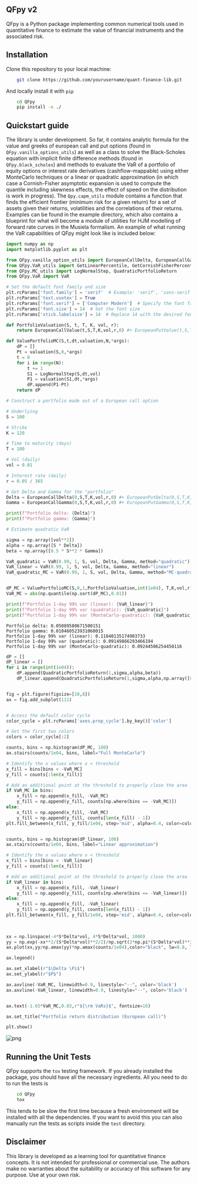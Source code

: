 ## QFpy v2
QFpy is a Python package implementing common numerical tools used in quantitative finance to estimate the value of financial instruments and the associated risk.

## Installation
Clone this repository to your local machine:

```bash
    git clone https://github.com/yourusername/quant-finance-lib.git
```

And locally install it with `pip`

```bash
    cd QFpy
    pip install -e ./
```

## Quickstart guide

The library is under development. So far, it contains analytic formula for the 
value and greeks of european call and put options (found in `QFpy.vanilla_options_utils`)
as well as a class to solve the Black-Scholes equation with implicit finite difference methods
(found in `QFpy.black_scholes`) and methods to evaluate the VaR of a portfolio of equity options 
or interest rate derivatives (cashflow-mappable) using either MonteCarlo techniques or a linear 
or quadratic approximation (in which case a Cornish-Fisher asymptotic expansion is used to compute 
the quantile including skewness effects, the effect of speed on the distribution is work in progress). The `Qpy.capm_utils` module contains a function that finds the efficient frontier (minimum risk for a given return) for a set of assets given their returns, volatilities and the correlations of their returns.
Examples can be found in the example directory, which also contains a blueprint for what will become a module of utilities for HJM modelling of forward rate curves in the Musiela formalism.
An example of what running the VaR capabilities of QFpy might look like is included below:

```python
import numpy as np
import matplotlib.pyplot as plt 

from QFpy.vanilla_option_utils import EuropeanCallDelta, EuropeanCallGamma, EuropeanCallValue, EuropeanPutDelta, EuropeanPutGamma, EuropeanPutValue
from QFpy.VaR_utils import GetLinearPercentile, GetCornishFisherPercentile
from QFpy.MC_utils import LogNormalStep, QuadraticPortfolioReturn
from QFpy.VaR import VaR 

# Set the default font family and size
plt.rcParams['font.family'] = 'serif'  # Example: 'serif', 'sans-serif', 'monospace', etc.
plt.rcParams['text.usetex'] = True
plt.rcParams['font.serif'] = ['Computer Modern']  # Specify the font family if using 'serif'
plt.rcParams['font.size'] = 14  # Set the font size
plt.rcParams['xtick.labelsize'] = 14  # Replace 14 with the desired font size
```


```python
def PortfolioValuation(S, t, T, K, vol, r):
    return EuropeanCallValue(t,S,T,K,vol,r,0) #+ EuropeanPutValue(t,S,T,K,vol,r,0)

def ValuePortfolioMC(S,t,dt,valuation,N,*args):
    dP = []
    Pt = valuation(S,0,*args) 
    t = 0
    for i in range(N):
        t += 1 
        S1 = LogNormalStep(S,dt,vol)
        P1 = valuation(S1,dt,*args) 
        dP.append(P1-Pt)
    return dP
```


```python
# Construct a portfolio made out of a European call option

# Underlying 
S = 100 

# Strike 
K = 120 

# Time to maturity (days)
T = 100 

# Vol (daily)
vol = 0.01 

# Interest rate (daily)
r = 0.05 / 365 

# Get Delta and Gamma for the "portfolio"
Delta = EuropeanCallDelta(0,S,T,K,vol,r,0) #+ EuropeanPutDelta(0,S,T,K,vol,r,0)
Gamma = EuropeanCallGamma(0,S,T,K,vol,r,0) #+ EuropeanPutGamma(0,S,T,K,vol,r,0)

print(f"Portfolio delta: {Delta}")
print(f"Portfolio gamma: {Gamma}")

# Estimate quadratic VaR 

sigma = np.array([vol**2])
alpha = np.array([S * Delta])
beta = np.array([0.5 * S**2 * Gamma])

VaR_quadratic = VaR(0.99, 1, S, vol, Delta, Gamma, method="quadratic")
VaR_linear = VaR(0.99, 1, S, vol, Delta, Gamma, method="linear")
VaR_quadratic_MC = VaR(0.99, 1, S, vol, Delta, Gamma, method="MC-quadratic", N=1000)


dP_MC = ValuePortfolioMC(S,0,1,PortfolioValuation,int(1e04), T,K,vol,r)
VaR_MC = abs(np.quantile(np.sort(dP_MC),0.01))

print(f"Portfolio 1-day 99% var (linear): {VaR_linear}")
print(f"Portfolio 1-day 99% var (quadratic): {VaR_quadratic}")
print(f"Portfolio 1-day 99% var (MonteCarlo-quadratic): {VaR_quadratic_MC}")
```

    Portfolio delta: 0.05089580671500151
    Portfolio gamma: 0.010460523931060015
    Portfolio 1-day 99% var (linear): 0.11840135174903733
    Portfolio 1-day 99% var (quadratic): 0.09149866293466194
    Portfolio 1-day 99% var (MonteCarlo-quadratic): 0.09244506254450116



```python
dP = [] 
dP_linear = []
for i in range(int(1e04)):
    dP.append(QuadraticPortfolioReturn(1,sigma,alpha,beta))
    dP_linear.append(QuadraticPortfolioReturn(1,sigma,alpha,np.array([0])))

```


```python

fig = plt.figure(figsize=[10,8])
ax = fig.add_subplot(111)


# Access the default color cycle
color_cycle = plt.rcParams['axes.prop_cycle'].by_key()['color']

# Get the first two colors
colors = color_cycle[:2]

counts, bins = np.histogram(dP_MC, 100)
ax.stairs(counts/1e04, bins, label="Full MonteCarlo")

# Identify the x values where x < threshold
x_fill = bins[bins < -VaR_MC]
y_fill = counts[:len(x_fill)]

# Add an additional point at the threshold to properly close the area
if VaR_MC in bins:
    x_fill = np.append(x_fill, -VaR_MC)
    y_fill = np.append(y_fill, counts[np.where(bins == -VaR_MC)])
else:
    x_fill = np.append(x_fill, -VaR_MC)
    y_fill = np.append(y_fill, counts[len(x_fill) - 1])
plt.fill_between(x_fill, y_fill/1e04, step='mid', alpha=0.4, color=colors[0])


counts, bins = np.histogram(dP_linear, 100)
ax.stairs(counts/1e04, bins, label="Linear approximation")

# Identify the x values where x < threshold
x_fill = bins[bins < -VaR_linear]
y_fill = counts[:len(x_fill)]

# Add an additional point at the threshold to properly close the area
if VaR_linear in bins:
    x_fill = np.append(x_fill, -VaR_linear)
    y_fill = np.append(y_fill, counts[np.where(bins == -VaR_linear)])
else:
    x_fill = np.append(x_fill, -VaR_linear)
    y_fill = np.append(y_fill, counts[len(x_fill) - 1])
plt.fill_between(x_fill, y_fill/1e04, step='mid', alpha=0.4, color=colors[1])

    
    
xx = np.linspace(-4*S*Delta*vol, 4*S*Delta*vol, 1000)
yy = np.exp(-xx**2/(S*Delta*vol)**2/2)/np.sqrt(2*np.pi*(S*Delta*vol)**2)
ax.plot(xx,yy/np.amax(yy)*np.amax(counts/1e04),color="black", lw=0.8, ls="-.", label="Normal distribution (linear approx)")

ax.legend()

ax.set_xlabel(r"$\Delta \Pi$")
ax.set_ylabel(r"$P$")

ax.axvline(-VaR_MC, linewidth=0.9, linestyle="--", color='black')
ax.axvline(-VaR_linear, linewidth=0.9, linestyle="--", color='black')


ax.text(-1.65*VaR_MC,0.03,r"${\rm VaRs}$", fontsize=16)

ax.set_title("Portfolio return distribution (European call)")

plt.show()
```


    
![png](examples/VaR_example_files/VaR_example_4_0.png)

## Running the Unit Tests

QFpy supports the `tox` testing framework. If you already installed the package,
you should have all the necessary ingredients. All you need to do to run the tests is

```bash
    cd QFpy
    tox
```
This tends to be slow the first time because a fresh environment will be installed 
with all the dependencies. If you want to avoid this you can also manually run the tests
as scripts inside the `test` directory.

## Disclaimer

This library is developed as a learning tool for quantitative finance concepts. It is not intended for professional or commercial use. The authors make no warranties about the suitability or accuracy of this software for any purpose. Use at your own risk.
